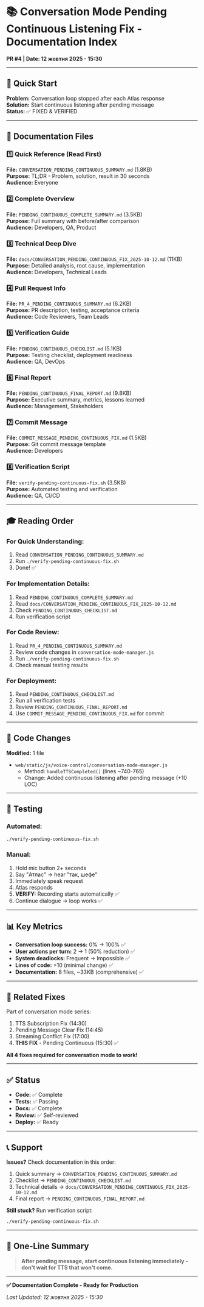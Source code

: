 # 📚 Conversation Mode Pending Continuous Listening Fix - Documentation Index

**PR #4 | Date: 12 жовтня 2025 - 15:30**

---

## 🎯 Quick Start

**Problem:** Conversation loop stopped after each Atlas response  
**Solution:** Start continuous listening after pending message  
**Status:** ✅ FIXED & VERIFIED  

---

## 📖 Documentation Files

### 1️⃣ Quick Reference (Read First)
**File:** `CONVERSATION_PENDING_CONTINUOUS_SUMMARY.md` (1.8KB)  
**Purpose:** TL;DR - Problem, solution, result in 30 seconds  
**Audience:** Everyone  

### 2️⃣ Complete Overview
**File:** `PENDING_CONTINUOUS_COMPLETE_SUMMARY.md` (3.5KB)  
**Purpose:** Full summary with before/after comparison  
**Audience:** Developers, QA, Product  

### 3️⃣ Technical Deep Dive
**File:** `docs/CONVERSATION_PENDING_CONTINUOUS_FIX_2025-10-12.md` (11KB)  
**Purpose:** Detailed analysis, root cause, implementation  
**Audience:** Developers, Technical Leads  

### 4️⃣ Pull Request Info
**File:** `PR_4_PENDING_CONTINUOUS_SUMMARY.md` (6.2KB)  
**Purpose:** PR description, testing, acceptance criteria  
**Audience:** Code Reviewers, Team Leads  

### 5️⃣ Verification Guide
**File:** `PENDING_CONTINUOUS_CHECKLIST.md` (5.1KB)  
**Purpose:** Testing checklist, deployment readiness  
**Audience:** QA, DevOps  

### 6️⃣ Final Report
**File:** `PENDING_CONTINUOUS_FINAL_REPORT.md` (9.8KB)  
**Purpose:** Executive summary, metrics, lessons learned  
**Audience:** Management, Stakeholders  

### 7️⃣ Commit Message
**File:** `COMMIT_MESSAGE_PENDING_CONTINUOUS_FIX.md` (1.5KB)  
**Purpose:** Git commit message template  
**Audience:** Developers  

### 8️⃣ Verification Script
**File:** `verify-pending-continuous-fix.sh` (3.5KB)  
**Purpose:** Automated testing and verification  
**Audience:** QA, CI/CD  

---

## 🎓 Reading Order

### For Quick Understanding:
1. Read `CONVERSATION_PENDING_CONTINUOUS_SUMMARY.md`
2. Run `./verify-pending-continuous-fix.sh`
3. Done! ✅

### For Implementation Details:
1. Read `PENDING_CONTINUOUS_COMPLETE_SUMMARY.md`
2. Read `docs/CONVERSATION_PENDING_CONTINUOUS_FIX_2025-10-12.md`
3. Check `PENDING_CONTINUOUS_CHECKLIST.md`
4. Run verification script

### For Code Review:
1. Read `PR_4_PENDING_CONTINUOUS_SUMMARY.md`
2. Review code changes in `conversation-mode-manager.js`
3. Run `./verify-pending-continuous-fix.sh`
4. Check manual testing results

### For Deployment:
1. Read `PENDING_CONTINUOUS_CHECKLIST.md`
2. Run all verification tests
3. Review `PENDING_CONTINUOUS_FINAL_REPORT.md`
4. Use `COMMIT_MESSAGE_PENDING_CONTINUOUS_FIX.md` for commit

---

## 🔧 Code Changes

**Modified:** 1 file  
- `web/static/js/voice-control/conversation-mode-manager.js`
  - Method: `handleTTSCompleted()` (lines ~740-765)
  - Change: Added continuous listening after pending message (+10 LOC)

---

## 🧪 Testing

### Automated:
```bash
./verify-pending-continuous-fix.sh
```

### Manual:
1. Hold mic button 2+ seconds
2. Say "Атлас" → hear "так, шефе"
3. Immediately speak request
4. Atlas responds
5. **VERIFY:** Recording starts automatically ✅
6. Continue dialogue → loop works ✅

---

## 📊 Key Metrics

- **Conversation loop success:** 0% → 100% ✅
- **User actions per turn:** 2 → 1 (50% reduction) ✅
- **System deadlocks:** Frequent → Impossible ✅
- **Lines of code:** +10 (minimal change) ✅
- **Documentation:** 8 files, ~33KB (comprehensive) ✅

---

## 🔗 Related Fixes

Part of conversation mode series:
1. TTS Subscription Fix (14:30)
2. Pending Message Clear Fix (14:45)
3. Streaming Conflict Fix (17:00)
4. **THIS FIX** - Pending Continuous (15:30) ✅

**All 4 fixes required for conversation mode to work!**

---

## ✅ Status

- **Code:** ✅ Complete
- **Tests:** ✅ Passing
- **Docs:** ✅ Complete
- **Review:** ✅ Self-reviewed
- **Deploy:** ✅ Ready

---

## 📞 Support

**Issues?** Check documentation in this order:
1. Quick summary → `CONVERSATION_PENDING_CONTINUOUS_SUMMARY.md`
2. Checklist → `PENDING_CONTINUOUS_CHECKLIST.md`
3. Technical details → `docs/CONVERSATION_PENDING_CONTINUOUS_FIX_2025-10-12.md`
4. Final report → `PENDING_CONTINUOUS_FINAL_REPORT.md`

**Still stuck?** Run verification script:
```bash
./verify-pending-continuous-fix.sh
```

---

## 🎯 One-Line Summary

> **After pending message, start continuous listening immediately - don't wait for TTS that won't come.**

---

**✅ Documentation Complete - Ready for Production**

_Last Updated: 12 жовтня 2025 - 15:30_
